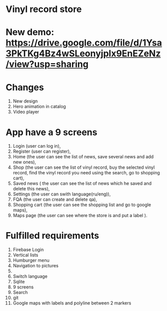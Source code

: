 # Vinyl record store
# New demo: https://drive.google.com/file/d/1Ysa3PkTKg4Bz4wSLeonyjplx9EnEZeNz/view?usp=sharing
# Changes
1. New design
2. Hero animation in catalog
3. Video player
# App have a 9 screens
1. Login (user can log in),
2. Register (user can register),
3. Home (the user can see the list of news, save several news and add new ones),
4. Shop (the user can see the list of vinyl record,
       buy the selected vinyl record,
       find the vinyl record you need using the search,
       go to shopping cart),
5. Saved news ( the user can see the list of news which he saved and delete this news),
6. Settings (the user can swith language(ru/eng)),
7. FQA (the user can create and delete qa),
8. Shopping cart (the user can see the shopping list and go to google maps),
9. Maps page (the user can see where the store is and put a label ).
# Fulfilled requirements
1. Firebase Login
2. Vertical lists
3. Humburger menu
4. Navigation to pictures
5.
6. Switch language
7. Sqlite
8. 9 screens
9. Search
10. git
11. Google maps with labels and polyline between 2 markers 
